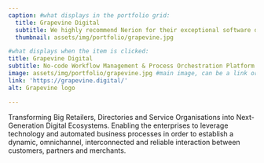 ```yaml
---
caption: #what displays in the portfolio grid:
  title: Grapevine Digital
  subtitle: We highly recommend Nerion for their exceptional software development services. Their team of experienced developers are highly skilled in delivering top-notch software solutions, while maintaining clear and open communication with us, ensuring that we're up-to-date on project progress and any potential roadblocks.
  thumbnail: assets/img/portfolio/grapevine.jpg

#what displays when the item is clicked:
title: Grapevine Digital
subtitle: No-code Workflow Management & Process Orchestration Platform
image: assets/img/portfolio/grapevine.jpg #main image, can be a link or a file in assets/img/portfolio
link: 'https://grapevine.digital/'
alt: Grapevine logo

---
```

Transforming Big Retailers, Directories and Service Organisations into Next-Generation Digital Ecosystems. Enabling the enterprises to leverage technology and automated business processes in order to establish a dynamic, omnichannel, interconnected and reliable interaction between customers, partners and merchants.

<!-- optional info list (delete if not using):

{:.list-inline}
- Date:
- Client:
- Category: -->
